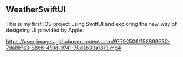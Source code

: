 ## WeatherSwiftUI

This is my first iOS project using SwiftUI and exploring the new way of designing UI provided by Apple.

https://user-images.githubusercontent.com/97792509/158893632-7da8bfa3-88c6-491d-9741-70dab33a1813.mp4

